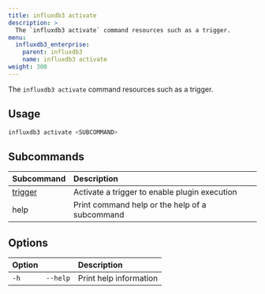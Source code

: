 ```yaml
---
title: influxdb3 activate
description: >
  The `influxdb3 activate` command resources such as a trigger.
menu:
  influxdb3_enterprise:
    parent: influxdb3
    name: influxdb3 activate
weight: 300
---
```


The `influxdb3 activate` command resources such as a trigger.

## Usage

<!--pytest.mark.skip-->

```bash
influxdb3 activate <SUBCOMMAND>
```

## Subcommands

| Subcommand                                                                 | Description                                    |
| :------------------------------------------------------------------------- | :--------------------------------------------- |
| [trigger](/influxdb3/enterprise/reference/cli/influxdb3/activate/trigger/) | Activate a trigger to enable plugin execution  |
| help                                                                       | Print command help or the help of a subcommand |

## Options

| Option |          | Description            |
| :----- | :------- | :--------------------- |
| `-h`   | `--help` | Print help information |
